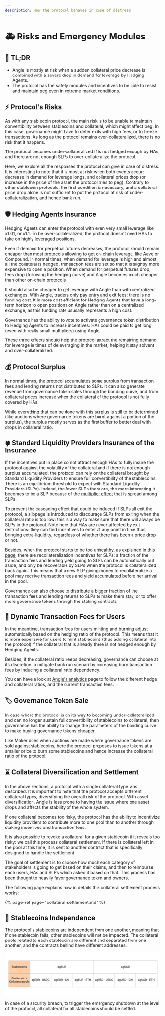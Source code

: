 ```yaml
---
description: How the protocol behaves in case of distress
---
```


# 🚑 Risks and Emergency Modules

## 🔎 TL;DR

- Angle is mostly at risk when a sudden collateral price decrease is combined with a severe drop in demand for leverage by Hedging Agents.
- The protocol has the safety modules and incentives to be able to resist and maintain peg even in extreme market conditions.

## ⚡ Protocol's Risks

As with any stablecoin protocol, the main risk is to be unable to maintain convertibility between stablecoins and collateral, which might affect peg. In this case, governance might have to deter exits with high fees, or to freeze transactions. As long as the protocol remains over-collateralized, there is no risk that it happens.

The protocol becomes under-collateralized if is not hedged enough by HAs, and there are not enough SLPs to over-collateralize the protocol.

Here, we explore all the responses the protocol can give in case of distress. It is interesting to note that it is most at risk when both events occur: decrease in demand for leverage longs, and collateral prices drop \(or increase in the price of the asset the protocol tries to peg\). Contrary to other stablecoin protocols, the first condition is necessary, and a collateral price drop alone is not sufficient to put the protocol at risk of under-collateralization, and hence bank run.

## 🛡️ Hedging Agents Insurance

Hedging Agents can enter the protocol with even very small leverage like x1.01, or x1.1. To be over-collateralized, the protocol doesn't need HAs to take on highly leveraged positions.

Even if demand for perpetual futures decreases, the protocol should remain cheaper than most protocols allowing to get on-chain leverage, like Aave or Compound. In normal times, when demand for leverage is high and almost all the collateral is hedged, transaction fees are set so that it is slightly more expensive to open a position. When demand for perpetual futures drop, fees drop \(following the hedging curve\) and Angle becomes much cheaper than other on-chain protocols.

It should also be cheaper to get leverage with Angle than with centralized exchanges. With Angle, traders only pay entry and exit fees: there is no funding cost. It is more cost efficient for Hedging Agents that have a long-term horizon to open positions on Angle rather than on a centralized exchange, as this funding rate ususally represents a high cost.

Governance has the ability to vote to activate governance token distribution to Hedging Agents to increase incentives: HAs could be paid to get long \(even with really small multipliers\) using Angle.

These three effects should help the protocol attract the remaining demand for leverage in times of deleveraging in the market, helping it stay solvent and over-collateralized.

## 💰 Protocol Surplus

In normal times, the protocol accumulates some surplus from transaction fees and lending returns not distributed to SLPs. It can also generate revenue from governance token sales through the bonding curve, and from collateral prices increase when the collateral of the protocol is not fully covered by HAs.

While everything that can be done with this surplus is still to be determined \(like auctions where governance tokens are burnt against a portion of the surplus\), the surplus mostly serves as the first buffer to better deal with drops in collateral ratio.

## 🍀 Standard Liquidity Providers Insurance of the Insurance

If the incentives put in place do not attract enough HAs to fully insure the protocol against the volatility of the collateral and if there is not enough surplus accumulated, the protocol can rely on the collateral brought by Standard Liquidity Providers to ensure full convertibility of the stablecoins. There is an equilibrium threshold to expect with Standard Liquidity Providers \(SLPs\). Indeed, the fewer SLPs there are, the more interesting it becomes to be a SLP because of the [multiplier effect](https://docs.angle.money/concepts/standard-liquidity-providers#multiplier-effect) that is spread among SLPs.

To prevent the cascading effect that could be induced if SLPs all exit the protocol, a slippage is introduced to discourage SLPs from exiting when the collateral ratio is too low: this is a way to make sure that there will always be SLPs in the protocol. Note here that HAs are never affected by exit restrictions: they can find incentives to enter at any point in time thus bringing extra-liquidity, regardless of whether there has been a price drop or not.

Besides, when the protocol starts to be too unhealthy, as explained [in this page](../standard-liquidity-providers/), there are recollateralization incentives for SLPs: a fraction of the transaction fees and lending yield going to SLPs can be automatically put aside, and only be recoverable by SLPs when the protocol is collateralized back again. This means that a new SLP giving money to recollateralize a pool may receive transaction fees and yield accumulated before her arrival in the pool.

Governance can also choose to distribute a bigger fraction of the transaction fees and lending returns to SLPs to make them stay, or to offer more governance tokens through the staking contracts

## 💱 Dynamic Transaction Fees for Users

In the meantime, transaction fees for users minting and burning adjust automatically based on the hedging ratio of the protocol. This means that it is more expensive for users to mint stablecoins \(thus adding collateral into the protocol\) if the collateral that is already there is not hedged enough by Hedging Agents.

Besides, if the collateral ratio keeps decreasing, governance can choose at its discretion to mitigate bank run scenari by increasing burn transaction fees by inducing a collateral ratio dependency.

You can have a look at [Angle's analytics](https://analytics.angle.money) page to follow the different hedge and collateral ratios, and the current transaction fees.

## 🏷️ Governance Token Sale

In case where the protocol is on its way to becoming under-collateralized and can no longer sustain full convertibility of stablecoins to collateral, then governance has the ability to change the parameters of the bonding curve to make buying governance tokens cheaper.

Like Maker does when auctions are made where governance tokens are sold against stablecoins, here the protocol proposes to issue tokens at a smaller price to burn some stablecoins and hence increase the collateral ratio of the protocol.

## ⌛ Collateral Diversification and Settlement

In the above sections, a protocol with a single collateral type was described. It is important to note that the protocol accepts different collateral types, diversifying the overall risk of the protocol. With asset diversification, Angle is less prone to having the issue where one asset drops and affects the stability of the whole system.

If one collateral becomes too risky, the protocol has the ability to incentivize liquidity providers to contribute more to one pool than to another through staking incentives and transaction fees.

It is also possible to revoke a collateral for a given stablecoin if it reveals too risky: we call this process collateral settlement. If there is collateral left in the pool at this time, it is sent to another contract that is specifically designed to handle the settlement.

The goal of settlement is to choose how much each category of stakeholders is going to get based on their claims, and then to reimburse each users, HAs and SLPs which asked it based on that. This process has been thought to heavily favor governance token and owners.

The following page explains how in details this collateral settlement process works:

{% page-ref page="collateral-settlement.md" %}

## 📜 Stablecoins Independence

The protocol's stablecoins are independent from one another, meaning that if one stablecoin fails, other stablecoins will not be impacted. The collateral pools related to each stablecoin are different and separated from one another, and the contracts behind have different addresses.

![Division of pools and collaterals](../../.gitbook/assets/division-of-funds.jpg)

In case of a security breach, to trigger the emergency shutdown at the level of the protocol, all collateral for all stablecoins should be settled.
